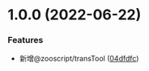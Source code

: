 # 1.0.0 (2022-06-22)

### Features

- 新增@zooscript/transTool ([04dfdfc](https://github.com/cheneyg916/zooscript/commit/04dfdfc261fb47d11d0cffca11362933ee5b8755))
